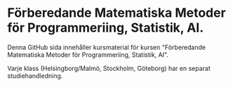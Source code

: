 # Förberedande Matematiska Metoder för Programmeriing, Statistik, AI.
Denna GitHub sida innehåller kursmaterial för kursen "Förberedande Matematiska Metoder för Programmeriing, Statistik, AI".

Varje klass (Helsingborg/Malmö, Stockholm, Göteborg) har en separat studiehandledning. 
